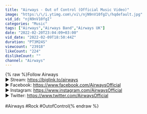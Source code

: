 ```yaml
---
title: "Airways - Out of Control (Official Music Video)"
image: "https:\/\/i.ytimg.com\/vi\/njN9nV10fgI\/hqdefault.jpg"
vid_id: "njN9nV10fgI"
categories: "Music"
tags: ["Airways","Airways Band","Airways UK"]
date: "2022-02-20T23:04:09+03:00"
vid_date: "2022-02-09T18:50:44Z"
duration: "PT3M24S"
viewcount: "23918"
likeCount: "224"
dislikeCount: ""
channel: "Airways"
---
```

{% raw %}Follow Airways<br />▶ Stream: <a rel="nofollow" target="blank" href="https://biglink.to/airways">https://biglink.to/airways</a><br />▶ Facebook: <a rel="nofollow" target="blank" href="https://www.facebook.com/AirwaysOfficial">https://www.facebook.com/AirwaysOfficial</a><br />▶ Instagram: <a rel="nofollow" target="blank" href="https://www.instagram.com/AirwaysOfficial">https://www.instagram.com/AirwaysOfficial</a><br />▶ Twitter: <a rel="nofollow" target="blank" href="https://www.twitter.com/AirwaysOfficial">https://www.twitter.com/AirwaysOfficial</a><br /><br />#Airways #Rock #OutofControl{% endraw %}
